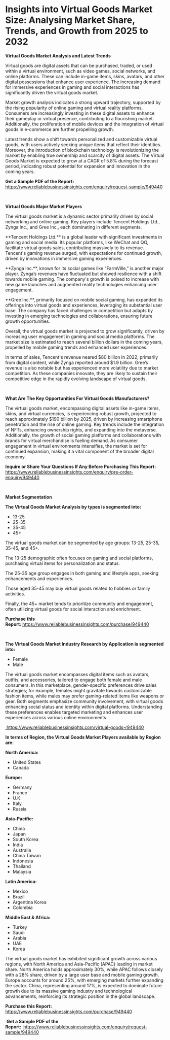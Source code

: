 <p><h1>Insights into Virtual Goods Market Size: Analysing Market Share, Trends, and Growth from 2025 to 2032</h1></p><p><strong>Virtual Goods Market Analysis and Latest Trends</strong></p>
<p><p>Virtual goods are digital assets that can be purchased, traded, or used within a virtual environment, such as video games, social networks, and online platforms. These can include in-game items, skins, avatars, and other digital possessions that enhance user experience. The increasing demand for immersive experiences in gaming and social interactions has significantly driven the virtual goods market.</p><p>Market growth analysis indicates a strong upward trajectory, supported by the rising popularity of online gaming and virtual reality platforms. Consumers are increasingly investing in these digital assets to enhance their gameplay or virtual presence, contributing to a flourishing market. Additionally, the proliferation of mobile devices and the integration of virtual goods in e-commerce are further propelling growth.</p><p>Latest trends show a shift towards personalized and customizable virtual goods, with users actively seeking unique items that reflect their identities. Moreover, the introduction of blockchain technology is revolutionizing the market by enabling true ownership and scarcity of digital assets. The Virtual Goods Market is expected to grow at a CAGR of 5.8% during the forecast period, indicating robust potential for expansion and innovation in the coming years.</p></p>
<p><strong>Get a Sample PDF of the Report:&nbsp;</strong> <a href="https://www.reliablebusinessinsights.com/enquiry/request-sample/949440?utm_campaign=3672&utm_medium=2&utm_source=Github&utm_content=ia&utm_term=17042025&utm_id=virtual-goods">https://www.reliablebusinessinsights.com/enquiry/request-sample/949440</a></p>
<p>&nbsp;</p>
<p><strong>Virtual Goods Major Market Players</strong></p>
<p><p>The virtual goods market is a dynamic sector primarily driven by social networking and online gaming. Key players include Tencent Holdings Ltd., Zynga Inc., and Gree Inc., each dominating in different segments.</p><p>**Tencent Holdings Ltd.** is a global leader with significant investments in gaming and social media. Its popular platforms, like WeChat and QQ, facilitate virtual goods sales, contributing massively to its revenue. Tencent's gaming revenue surged, with expectations for continued growth, driven by innovations in immersive gaming experiences.</p><p>**Zynga Inc.**, known for its social games like "FarmVille," is another major player. Zynga’s revenues have fluctuated but showed resilience with a shift towards mobile gaming. The company's growth is poised to increase with new game launches and augmented reality technologies enhancing user engagement.</p><p>**Gree Inc.**, primarily focused on mobile social gaming, has expanded its offerings into virtual goods and experiences, leveraging its substantial user base. The company has faced challenges in competition but adapts by investing in emerging technologies and collaborations, ensuring future growth opportunities.</p><p>Overall, the virtual goods market is projected to grow significantly, driven by increasing user engagement in gaming and social media platforms. The market size is estimated to reach several billion dollars in the coming years, propelled by mobile gaming trends and enhanced user experiences.</p><p>In terms of sales, Tencent's revenue neared $80 billion in 2022, primarily from digital content, while Zynga reported around $1.9 billion. Gree’s revenue is also notable but has experienced more volatility due to market competition. As these companies innovate, they are likely to sustain their competitive edge in the rapidly evolving landscape of virtual goods.</p></p>
<p>&nbsp;</p>
<p><strong>What Are The Key Opportunities For Virtual Goods Manufacturers?</strong></p>
<p><p>The virtual goods market, encompassing digital assets like in-game items, skins, and virtual currencies, is experiencing robust growth, projected to reach approximately $190 billion by 2025, driven by increasing smartphone penetration and the rise of online gaming. Key trends include the integration of NFTs, enhancing ownership rights, and expanding into the metaverse. Additionally, the growth of social gaming platforms and collaborations with brands for virtual merchandise is fueling demand. As consumer engagement in virtual environments intensifies, the market is set for continued expansion, making it a vital component of the broader digital economy.</p></p>
<p><strong>Inquire or Share Your Questions If Any Before Purchasing This Report:</strong> <a href="https://www.reliablebusinessinsights.com/enquiry/pre-order-enquiry/949440?utm_campaign=3672&utm_medium=2&utm_source=Github&utm_content=ia&utm_term=17042025&utm_id=virtual-goods">https://www.reliablebusinessinsights.com/enquiry/pre-order-enquiry/949440</a></p>
<p>&nbsp;</p>
<p><strong>Market Segmentation</strong></p>
<p><strong>The Virtual Goods Market Analysis by types is segmented into:</strong></p>
<p><ul><li>13-25</li><li>25-35</li><li>35-45</li><li>45+</li></ul></p>
<p><p>The virtual goods market can be segmented by age groups: 13-25, 25-35, 35-45, and 45+. </p><p>The 13-25 demographic often focuses on gaming and social platforms, purchasing virtual items for personalization and status. </p><p>The 25-35 age group engages in both gaming and lifestyle apps, seeking enhancements and experiences. </p><p>Those aged 35-45 may buy virtual goods related to hobbies or family activities. </p><p>Finally, the 45+ market tends to prioritize community and engagement, often utilizing virtual goods for social interaction and enrichment.</p></p>
<p><strong>Purchase this Report:&nbsp;</strong><a href="https://www.reliablebusinessinsights.com/purchase/949440?utm_campaign=3672&utm_medium=2&utm_source=Github&utm_content=ia&utm_term=17042025&utm_id=virtual-goods">https://www.reliablebusinessinsights.com/purchase/949440</a></p>
<p>&nbsp;</p>
<p><strong>The Virtual Goods Market Industry Research by Application is segmented into:</strong></p>
<p><ul><li>Female</li><li>Male</li></ul></p>
<p><p>The virtual goods market encompasses digital items such as avatars, outfits, and accessories, tailored to engage both female and male consumers. In this marketplace, gender-specific preferences drive sales strategies; for example, females might gravitate towards customizable fashion items, while males may prefer gaming-related items like weapons or gear. Both segments emphasize community involvement, with virtual goods enhancing social status and identity within digital platforms. Understanding these preferences enables targeted marketing and enhances user experiences across various online environments.</p></p>
<p><a href="https://www.reliablebusinessinsights.com/virtual-goods-r949440?utm_campaign=3672&utm_medium=2&utm_source=Github&utm_content=ia&utm_term=17042025&utm_id=virtual-goods">&nbsp;https://www.reliablebusinessinsights.com/virtual-goods-r949440</a></p>
<p><strong>In terms of Region, the Virtual Goods Market Players available by Region are:</strong></p>
<p>
    <p> <strong> North America: </strong>
        <ul>
            <li>United States</li>
            <li>Canada</li>
        </ul>
        </p> 
    <p> <strong> Europe: </strong>
        <ul>
            <li>Germany</li>
            <li>France</li>
            <li>U.K.</li>
            <li>Italy</li>
            <li>Russia</li>
        </ul>
        </p> 
    <p> <strong> Asia-Pacific: </strong>
        <ul>
            <li>China</li>
            <li>Japan</li>
            <li>South Korea</li>
            <li>India</li>
            <li>Australia</li>
            <li>China Taiwan</li>
            <li>Indonesia</li>
            <li>Thailand</li>
            <li>Malaysia</li>
        </ul>
        </p> 
    <p> <strong> Latin America: </strong>
        <ul>
            <li>Mexico</li>
            <li>Brazil</li>
            <li>Argentina Korea</li>
            <li>Colombia</li>
        </ul>
        </p> 
    <p> <strong> Middle East & Africa: </strong>
        <ul>
            <li>Turkey</li>
            <li>Saudi</li>
            <li>Arabia</li>
            <li>UAE</li>
            <li>Korea</li>
        </ul>
    </p>
    </p>
<p><p>The virtual goods market has exhibited significant growth across various regions, with North America and Asia-Pacific (APAC) leading in market share. North America holds approximately 30%, while APAC follows closely with a 28% share, driven by a large user base and mobile gaming growth. Europe accounts for around 25%, with emerging markets further expanding the sector. China, representing around 17%, is expected to dominate future growth due to its massive gaming industry and technological advancements, reinforcing its strategic position in the global landscape.</p></p>
<p><strong>Purchase this Report: </strong><a href="https://www.reliablebusinessinsights.com/purchase/949440?utm_campaign=3672&utm_medium=2&utm_source=Github&utm_content=ia&utm_term=17042025&utm_id=virtual-goods">https://www.reliablebusinessinsights.com/purchase/949440</a></p>
<p>&nbsp;<strong>Get a Sample PDF of the Report:&nbsp;&nbsp;</strong><a href="https://www.reliablebusinessinsights.com/enquiry/request-sample/949440?utm_campaign=3672&utm_medium=2&utm_source=Github&utm_content=ia&utm_term=17042025&utm_id=virtual-goods">https://www.reliablebusinessinsights.com/enquiry/request-sample/949440</a></p>
<p><strong></strong></p>
<p><p></p><p></p><p></p></p>